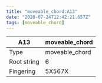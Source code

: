 ```yaml
---
title: "moveable_chord:A13"
date: "2020-07-24T12:42:21.657Z"
tags: [moveable_chord]
---
```


|A13|moveable_chord|
|---|---|
|Type|moveable_chord|
|Root string|6|
|Fingering|5X567X|

